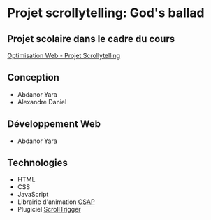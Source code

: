 # Projet scrollytelling: God's ballad #

## Projet scolaire dans le cadre du cours ##

[Optimisation Web - Projet Scrollytelling](https://tim-montmorency.com/timdoc/582-424MO/projet-scrollytelling/)

## Conception ##
- Abdanor Yara
- Alexandre Daniel

## Développement Web ##
- Abdanor Yara

## Technologies ##
- HTML
- CSS
- JavaScript
- Librairie d'animation [GSAP](https://greensock.com/gsap/)
- Plugiciel [ScrollTrigger](https://greensock.com/scrolltrigger/)
